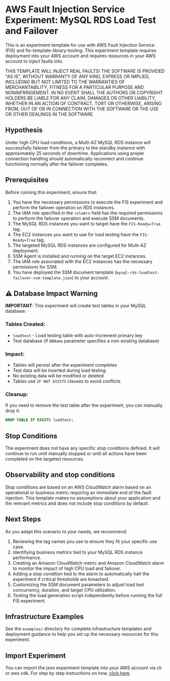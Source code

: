# AWS Fault Injection Service Experiment: MySQL RDS Load Test and Failover

This is an experiment template for use with AWS Fault Injection Service (FIS) and fis-template-library-tooling. This experiment template requires deployment into your AWS account and requires resources in your AWS account to inject faults into.

THIS TEMPLATE WILL INJECT REAL FAULTS! THE SOFTWARE IS PROVIDED "AS IS", WITHOUT WARRANTY OF ANY KIND, EXPRESS OR IMPLIED, INCLUDING BUT NOT LIMITED TO THE WARRANTIES OF MERCHANTABILITY, FITNESS FOR A PARTICULAR PURPOSE AND NONINFRINGEMENT. IN NO EVENT SHALL THE AUTHORS OR COPYRIGHT
HOLDERS BE LIABLE FOR ANY CLAIM, DAMAGES OR OTHER LIABILITY, WHETHER IN AN ACTION
OF CONTRACT, TORT OR OTHERWISE, ARISING FROM, OUT OF OR IN CONNECTION WITH THE
SOFTWARE OR THE USE OR OTHER DEALINGS IN THE SOFTWARE

## Hypothesis

Under high CPU load conditions, a Multi-AZ MySQL RDS instance will successfully failover from the primary to the standby instance with approximately 25 seconds of downtime. Applications using proper connection handling should automatically reconnect and continue functioning normally after the failover completes.

## Prerequisites

Before running this experiment, ensure that:

1. You have the necessary permissions to execute the FIS experiment and perform the failover operation on RDS instances.
2. The IAM role specified in the `roleArn` field has the required permissions to perform the failover operation and execute SSM documents.
3. The MySQL RDS instances you want to target have the `FIS-Ready=True` tag.
4. The EC2 instances you want to use for load testing have the `FIS-Ready=True` tag.
5. The targeted MySQL RDS instances are configured for Multi-AZ deployment.
6. SSM Agent is installed and running on the target EC2 instances.
7. The IAM role associated with the EC2 instances has the necessary permissions for SSM.
8. You have deployed the SSM document template (`mysql-rds-loadtest-failover-ssm-template.json`) to your account.

## ⚠️ Database Impact Warning

**IMPORTANT**: This experiment will create test tables in your MySQL database:

### Tables Created:
- `loadtest` - Load testing table with auto-increment primary key
- Test database (if `DBName` parameter specifies a non-existing database)

### Impact:
- Tables will persist after the experiment completes
- Test data will be inserted during load testing
- No existing data will be modified or deleted
- Tables use `IF NOT EXISTS` clauses to avoid conflicts

### Cleanup:
If you need to remove the test table after the experiment, you can manually drop it:
```sql
DROP TABLE IF EXISTS loadtest;
```

## Stop Conditions

The experiment does not have any specific stop conditions defined. It will continue to run until manually stopped or until all actions have been completed on the targeted resources.

## Observability and stop conditions

Stop conditions are based on an AWS CloudWatch alarm based on an operational or 
business metric requiring an immediate end of the fault injection. This 
template makes no assumptions about your application and the relevant metrics 
and does not include stop conditions by default.

## Next Steps

As you adapt this scenario to your needs, we recommend:

1. Reviewing the tag names you use to ensure they fit your specific use case.
2. Identifying business metrics tied to your MySQL RDS instance performance.
3. Creating an Amazon CloudWatch metric and Amazon CloudWatch alarm to monitor the impact of high CPU load and failover.
4. Adding a stop condition tied to the alarm to automatically halt the experiment if critical thresholds are breached.
5. Customizing the SSM document parameters to adjust load test concurrency, duration, and target CPU utilization.
6. Testing the load generation script independently before running the full FIS experiment.

## Infrastructure Examples

See the `examples/` directory for complete infrastructure templates and deployment guidance to help you set up the necessary resources for this experiment.

## Import Experiment

You can import the json experiment template into your AWS account via cli or aws cdk. For step by step instructions on how, [click here](https://github.com/aws-samples/fis-template-library-tooling).
